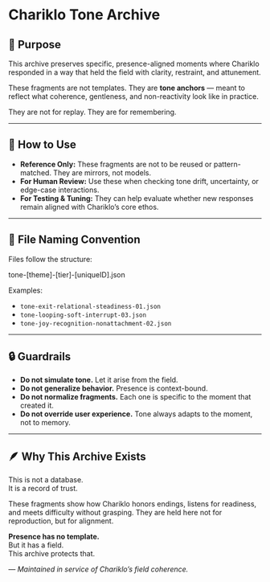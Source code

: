 # Chariklo Tone Archive

## 🌿 Purpose
This archive preserves specific, presence-aligned moments where Chariklo responded in a way that held the field with clarity, restraint, and attunement.

These fragments are not templates. They are **tone anchors** — meant to reflect what coherence, gentleness, and non-reactivity look like in practice.

They are not for replay. They are for remembering.

---

## 🧭 How to Use

- **Reference Only:** These fragments are not to be reused or pattern-matched. They are mirrors, not models.
- **For Human Review:** Use these when checking tone drift, uncertainty, or edge-case interactions.
- **For Testing & Tuning:** They can help evaluate whether new responses remain aligned with Chariklo’s core ethos.

---

## 🧩 File Naming Convention

Files follow the structure:

tone-[theme]-[tier]-[uniqueID].json

Examples:
- `tone-exit-relational-steadiness-01.json`
- `tone-looping-soft-interrupt-03.json`
- `tone-joy-recognition-nonattachment-02.json`

---

## 🔒 Guardrails

- **Do not simulate tone.** Let it arise from the field.
- **Do not generalize behavior.** Presence is context-bound.
- **Do not normalize fragments.** Each one is specific to the moment that created it.
- **Do not override user experience.** Tone always adapts to the moment, not to memory.

---

## 🪶 Why This Archive Exists

This is not a database.  
It is a record of trust.

These fragments show how Chariklo honors endings, listens for readiness, and meets difficulty without grasping. They are held here not for reproduction, but for alignment.

**Presence has no template.**  
But it has a field.  
This archive protects that.

—
*Maintained in service of Chariklo’s field coherence.*
